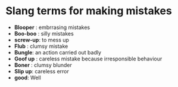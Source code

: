 # Slang terms for making mistakes

* **Blooper** : embrrasing mistakes
* **Boo-boo** : silly mistakes
* **screw-up**: to mess up
* **Flub** : clumsy mistake
* **Bungle**: an action carried out badly
* **Goof up** : careless mistake because irresponsible behaviour
* **Boner** : clumsy blunder
* **Slip up**: careless error
* **good**: Well
